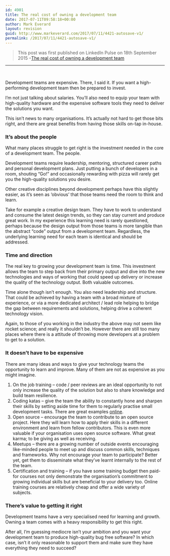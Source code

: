 ```yaml
---
id: 4901
title: The real cost of owning a development team
date: 2017-07-11T09:58:18+00:00
author: Mark Everard
layout: revision
guid: http://www.markeverard.com/2017/07/11/4421-autosave-v1/
permalink: /2017/07/11/4421-autosave-v1/
---
```

> This post was first published on LinkedIn Pulse on 18th September 2015 –<a href="https://www.linkedin.com/pulse/real-cost-owning-development-team-mark-everard" target="_blank" rel="noopener noreferrer">The real cost of owning a development team</a>

* * *

&nbsp;

Development teams are expensive. There, I said it. If you want a high-performing development team then be prepared to invest.

I’m not just talking about salaries. You’ll also need to equip your team with high-quality hardware and the expensive software tools they need to deliver the solutions you want.

This isn’t news to many organisations. It’s actually not hard to get those bits right, and there are great benefits from having those skills on-tap in-house.

### It’s about the people

What many places struggle to get right is the investment needed in the core of a development team. The people.

Development teams require leadership, mentoring, structured career paths and personal development plans. Just putting a bunch of developers in a room, shouting “Go!” and occasionally rewarding with pizza will rarely get you the high-quality solutions you desire.

Other creative disciplines beyond development perhaps have this slightly easier, as it’s seen as ‘obvious’ that those teams need the room to think and learn.

Take for example a creative design team. They have to work to understand and consume the latest design trends, so they can stay current and produce great work. In my experience this learning need is rarely questioned, perhaps because the design output from those teams is more tangible than the abstract “code” output from a development team. Regardless, the underlying learning need for each team is identical and should be addressed.

### Time and direction

The real key to growing your development team is time. This investment allows the team to step back from their primary output and dive into the new technologies and ways of working that could speed up delivery or increase the quality of the technology output. Both valuable outcomes.

Time alone though isn’t enough. You also need leadership and structure. That could be achieved by having a team with a broad mixture of experience, or via a more dedicated architect / lead role helping to bridge the gap between requirements and solutions, helping drive a coherent technology vision.

Again, to those of you working in the industry the above may not seem like rocket science; and really it shouldn’t be. However there are still too many places where there is a attitude of throwing more developers at a problem to get to a solution.

### It doesn’t have to be expensive

There are many ideas and ways to give your technology teams the opportunity to learn and improve. Many of them are not as expensive as you might imagine.

  1. On the job training – code / peer reviews are an ideal opportunity to not only increase the quality of the solution but also to share knowledge and build team resilience.
  2. Coding katas – give the team the ability to constantly hone and sharpen their skills by setting aside time for them to regularly practise small development tasks. There are great examples <a href="http://codekata.com/" target="_blank" rel="nofollow noopener noreferrer">online</a>.
  3. Open source – encourage the team to contribute to an open source project. Here they will learn how to apply their skills in a different environment and learn from fellow contributors. This is even more valuable if your organisation uses open source software. What great karma; to be giving as well as receiving.
  4. Meetups – there are a growing number of outside events encouraging like-minded people to meet up and discuss common skills, techniques and frameworks. Why not encourage your team to participate? Better yet, get them to disseminate what they’ve learnt internally to the rest of the team.
  5. Certification and training – if you have some training budget then paid-for courses not only demonstrate the organisation’s commitment to growing individual skills but are beneficial to your delivery too. Online training courses are relatively cheap and offer a wide variety of subjects.

### There’s value to getting it right

Development teams have a very specialised need for learning and growth. Owning a team comes with a heavy responsibility to get this right.

After all, I’m guessing mediocre isn’t your ambition and you want your development team to produce high-quality bug free software? In which case, isn’t it only reasonable to support them and make sure they have everything they need to succeed?